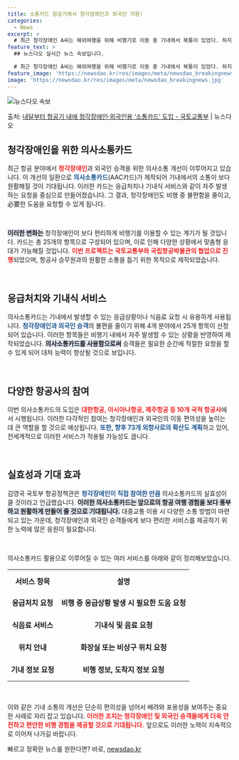 ```yaml
---
title: 소통카드 항공기에서 청각장애인과 외국인 지원!
categories:
  - News
excerpt: >
  # 최근 청각장애인 A씨는 해외여행을 위해 비행기로 이동 중 기내에서 복통이 있었다. 하지만 인터넷 번역기 …
feature_text: >
  ## 뉴스다오 실시간 뉴스 속보입니다.

  # 최근 청각장애인 A씨는 해외여행을 위해 비행기로 이동 중 기내에서 복통이 있었다. 하지만 인터넷 번역기 …
feature_image: 'https://newsdao.kr/res/images/meta/newsdao_breakingnews.jpg'
image: 'https://newsdao.kr/res/images/meta/newsdao_breakingnews.jpg'
---
```


![뉴스다오 속보](https://newsdao.kr/res/images/meta/newsdao_breakingnews.jpg)

<p>출처: <a href="https://newsdao.kr/3675" rel="dofollow">내달부터 항공기 내에 청각장애인·외국인용 ‘소통카드’ 도입 - 국토교통부</a> | 뉴스다오</p>

<h2 data-ke-size="size26">청각장애인을 위한 의사소통카드</h2>

<p data-ke-size="size16">최근 항공 분야에서 <b><span style="color: #ee2323;">청각장애인</span></b>과 외국인 승객을 위한 의사소통 개선이 이루어지고 있습니다. 이 개선의 일환으로 <b><span style="color: #1a5490;">의사소통카드</span></b>(AAC카드)가 제작되어 기내에서의 소통이 보다 원활해질 것이 기대됩니다. 이러한 카드는 응급처치나 기내식 서비스와 같이 자주 발생하는 요청을 중심으로 만들어졌습니다. 그 결과, 청각장애인도 비행 중 불편함을 줄이고,必要한 도움을 요청할 수 있게 됩니다.</p>

<p data-ke-size="size16">&nbsp;</p>

<b><span style="background-color: #21538527;">이러한 변화는</span></b> 청각장애인이 보다 편리하게 비행기를 이용할 수 있는 계기가 될 것입니다. 카드는 총 25개의 항목으로 구성되어 있으며, 이로 인해 다양한 상황에서 맞춤형 응대가 가능해질 것입니다. <b><span style="color: #ee2323;">이번 프로젝트는 국토교통부와 국립항공박물관의 협업으로 진행</span></b>되었으며, 항공사 승무원과의 원활한 소통을 돕기 위한 목적으로 제작되었습니다. 

<p data-ke-size="size16">&nbsp;</p>

<h2 data-ke-size="size26">응급처치와 기내식 서비스</h2>

<p data-ke-size="size16">의사소통카드는 기내에서 발생할 수 있는 응급상황이나 식음료 요청 시 유용하게 사용됩니다. <b><span style="color: #1a5490;">청각장애인과 외국인 승객</span></b>의 불편을 줄이기 위해 4개 분야에서 25개 항목이 선정되어 있습니다. 이러한 항목들은 비행기 내에서 자주 발생할 수 있는 상황을 반영하여 제작되었습니다. <b><span style="background-color: #21538527;">의사소통카드를 사용함으로써</span></b> 승객들은 필요한 순간에 적절한 요청을 할 수 있게 되어 대처 능력이 향상될 것으로 보입니다. 

<p data-ke-size="size16">&nbsp;</p>

<h2 data-ke-size="size26">다양한 항공사의 참여</h2>

<p data-ke-size="size16">이번 의사소통카드의 도입은 <b><span style="color: #ee2323;">대한항공, 아시아나항공, 제주항공 등 10개 국적 항공사</span></b>에서 시행됩니다. 이러한 다각적인 참여는 청각장애인과 외국인의 이동 편의성을 높이는 데 큰 역할을 할 것으로 예상됩니다. <b><span style="color: #1a5490;">또한, 향후 73개 외항사로의 확산도 계획</span></b>하고 있어, 전세계적으로 이러한 서비스가 적용될 가능성도 큽니다.</p>

<p data-ke-size="size16">&nbsp;</p>

<h2 data-ke-size="size26">실효성과 기대 효과</h2>

<p data-ke-size="size16">김영국 국토부 항공정책관은 <b><span style="color: #1a5490;">청각장애인이 직접 참여한 만큼</span></b> 의사소통카드의 실효성이 클 것이라고 언급했습니다. <b><span style="background-color: #21538527;">이러한 의사소통카드는 앞으로의 항공 여행 경험을 보다 풍부하고 원활하게 만들어 줄 것으로 기대됩니다.</span></b> 대중교통 이용 시 다양한 소통 방법이 마련되고 있는 가운데, 청각장애인과 외국인 승객들에게 보다 편리한 서비스를 제공하기 위한 노력에 많은 응원이 필요합니다.</p>

<p data-ke-size="size16">&nbsp;</p>

<p data-ke-size="size16">의사소통카드 활용으로 이루어질 수 있는 여러 서비스를 아래와 같이 정리해보았습니다.</p>

<table style="width: 100%; border-collapse: collapse;">
    <tr>
        <th style="text-align: center; height: 50px;"><b>서비스 항목</b></th>
        <th style="text-align: center; height: 50px;"><b>설명</b></th>
    </tr>
    <tr>
        <td style="text-align: center; height: 50px;"><b>응급처치 요청</b></td>
        <td style="text-align: center; height: 50px;"><b>비행 중 응급상황 발생 시 필요한 도움 요청</b></td>
    </tr>
    <tr>
        <td style="text-align: center; height: 50px;"><b>식음료 서비스</b></td>
        <td style="text-align: center; height: 50px;"><b>기내식 및 음료 요청</b></td>
    </tr>
    <tr>
        <td style="text-align: center; height: 50px;"><b>위치 안내</b></td>
        <td style="text-align: center; height: 50px;"><b>화장실 또는 비상구 위치 요청</b></td>
    </tr>
    <tr>
        <td style="text-align: center; height: 50px;"><b>기내 정보 요청</b></td>
        <td style="text-align: center; height: 50px;"><b>비행 정보, 도착지 정보 요청</b></td>
    </tr>
</table>

<p data-ke-size="size16">&nbsp;</p>

<p data-ke-size="size16">이와 같은 기내 소통의 개선은 단순히 편의성을 넘어서 배려와 포용성을 보여주는 중요한 사례로 자리 잡고 있습니다. <b><span style="color: #ee2323;">이러한 조치는 청각장애인 및 외국인 승객들에게 더욱 안전하고 편안한 비행 경험을 제공할 것으로 기대됩니다.</span></b> 앞으로도 이러한 노력이 지속적으로 이어져 나가길 바랍니다.</p> 

빠르고 정확한 뉴스를 원한다면? 바로, <a href="https://newsdao.kr" rel="dofollow">newsdao.kr</a>


